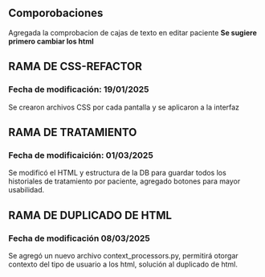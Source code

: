 ## Comporobaciones
Agregada la comprobacion de cajas de texto en editar paciente
**Se sugiere primero cambiar los html**

## RAMA DE CSS-REFACTOR
### Fecha de modificación: 19/01/2025
Se crearon archivos CSS por cada pantalla y se aplicaron a la interfaz

## RAMA DE TRATAMIENTO
### Fecha de modificaición: 01/03/2025
Se modificó el HTML y estructura de la DB para guardar todos los historiales de tratamiento por paciente, agregado botones para mayor usabilidad.

## RAMA DE DUPLICADO DE HTML
### Fecha de modificación 08/03/2025
Se agregó un nuevo archivo context_processors.py, permitirá otorgar contexto del tipo de usuario a los html, solución al duplicado de html.